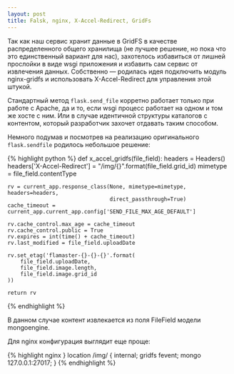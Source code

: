 ```yaml
---
layout: post
title: Falsk, nginx, X-Accel-Redirect, GridFs
---
```


Так как наш сервис хранит данные в GridFS в качестве распределенного общего
хранилища (не лучшее решение, но пока что это единственный вариант для нас),
захотелось избавиться от лишней прослойки в виде wsgi приложения и избавить сам
сервис от извлечения данных. Собственно &mdash; родилась идея подключить модуль
nginx-gridfs и использовать X-Accel-Redirect для управления этой штукой.

Стандартный метод `flask.send_file` корретно работает только при работе с
Apache, да и то, если wsgi процесс работает на одном и том же хосте с ним. Или
в случае идентичной структуры каталогов с контентом, который разработчик захочет
отдавать таким способом.

Немного подумав и посмотрев на реализацию оригинального `flask.sendfile` родилось
небольшое решение:

<div>
{% highlight python %}
def x_accel_gridfs(file_field):
    headers = Headers()
    headers['X-Accel-Redirect'] = "/img/{}".format(file_field.grid_id)
    mimetype = file_field.contentType

    rv = current_app.response_class(None, mimetype=mimetype, headers=headers,
                                    direct_passthrough=True)
    cache_timeout = current_app.current_app.config['SEND_FILE_MAX_AGE_DEFAULT']

    rv.cache_control.max_age = cache_timeout
    rv.cache_control.public = True
    rv.expires = int(time() + cache_timeout)
    rv.last_modified = file_field.uploadDate

    rv.set_etag('flamaster-{}-{}-{}'.format(
        file_field.uploadDate,
        file_field.image.length,
        file_field.image.grid_id
    ))

    return rv
{% endhighlight %}
</div>

В данном случае контент извлекается из поля FileField модели mongoengine.

Для nginx конфигурация выглядит еще проще:

<div>
{% highlight nginx }
location /img/ {
    internal;
    gridfs fevent;
    mongo 127.0.0.1:27017;
}
{% endhighlight %}
</div>
